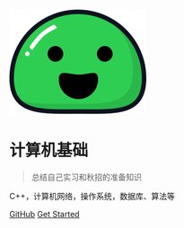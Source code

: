 ![logo](_coverpage.assets/icon.svg)

# 计算机基础

> 总结自己实习和秋招的准备知识

C++，计算机网络，操作系统，数据库、算法等

[GitHub](https://github.com/zhwzhao/cs_blog.git)
[Get Started](#README)